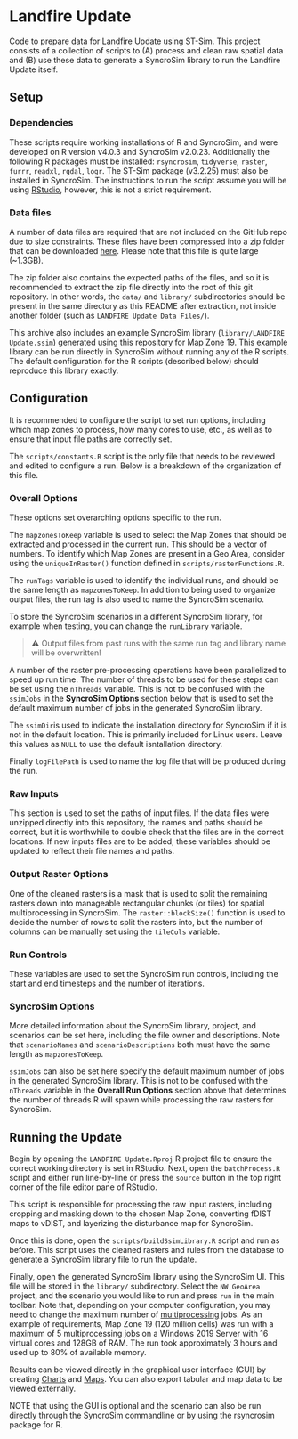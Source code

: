 # Landfire Update

Code to prepare data for Landfire Update using ST-Sim. This project consists of
a collection of scripts to (A) process and clean raw spatial data and (B) use
these data to generate a SyncroSim library to run the Landfire Update itself.

## Setup

### Dependencies

These scripts require working installations of R and SyncroSim, and were
developed on R version v4.0.3 and SyncroSim v2.0.23. Additionally the following
R packages must be installed: `rsyncrosim`, `tidyverse`, `raster`,  `furrr`,
`readxl`, `rgdal`, `logr`. The ST-Sim package (v3.2.25) must also be installed in
SyncroSim. The instructions to run the script assume you will be using [RStudio](https://rstudio.com/),
however, this is not a strict requirement.

### Data files

A number of data files are required that are not included on the GitHub repo due
to size constraints. These files have been compressed into a zip folder that can
be downloaded [here](https://s3.us-west-2.amazonaws.com/apexrms.com.public/Data/A236/LANDFIRE%20Update%20Data%20Files%20-%202020-11-24.zip).
Please note that this file is quite large (~1.3GB).

The zip folder also contains the expected paths of the files, and so it is
recommended to extract the zip file directly into the root of this git
repository. In other words, the `data/` and `library/` subdirectories should be
present in the same directory as this README after extraction, not inside
another folder (such as `LANDFIRE Update Data Files/`).

This archive also includes an example SyncroSim library (`library/LANDFIRE Update.ssim`)
generated using this repository for Map Zone 19. This example library can be
run directly in SyncroSim without running any of the R scripts. The default
configuration for the R scripts (described below) should reproduce this library
exactly.

## Configuration

It is recommended to configure the script to set run options, including which
map zones to process, how many cores to use, etc., as well as to ensure that
input file paths are correctly set.

The `scripts/constants.R` script is the only file that needs to be reviewed and
edited to configure a run. Below is a breakdown of the organization of this file.

### Overall Options

These options set overarching options specific to the run.

The `mapzonesToKeep` variable is used to select the Map Zones that should be
extracted and processed in the current run. This should be a vector of numbers.
To identify which Map Zones are present in a Geo Area, consider using the
`uniqueInRaster()` function defined in `scripts/rasterFunctions.R`.

The `runTags` variable is used to identify the individual runs, and should be
the same length as `mapzonesToKeep`. In addition to being used to organize
output files, the run tag is also used to name the SyncroSim scenario.

To store the SyncroSim scenarios in a different SyncroSim library, for example
when testing, you can change the `runLibrary` variable.

> :warning: Output files from past runs with the same run tag and library name
> will be overwritten!

A number of the raster pre-processing operations have been parallelized to speed
up run time. The number of threads to be used for these steps can be set using
the `nThreads` variable. This is not to be confused with the `ssimJobs` in the
**SyncroSim Options** section below that is used to set the default maximum
number of jobs in the generated SyncroSim library. 

The `ssimDir`is used to indicate the installation directory for SyncroSim if it
is not in the default location. This is primarily included for Linux users.
Leave this values as `NULL` to use the default isntallation directory.

Finally `logFilePath` is used to name the log file that will be produced during
the run.

### Raw Inputs

This section is used to set the paths of input files. If the data files were
unzipped directly into this repository, the names and paths should be correct,
but it is worthwhile to double check that the files are in the correct
locations. If new inputs files are to be added, these variables should be
updated to reflect their file names and paths.

### Output Raster Options

One of the cleaned rasters is a mask that is used to split the remaining rasters
down into manageable rectangular chunks (or tiles) for spatial multiprocessing
in SyncroSim. The `raster::blockSize()` function is used to decide the number
of rows to split the rasters into, but the number of columns can be manually set
using the `tileCols` variable. 

### Run Controls

These variables are used to set the SyncroSim run controls, including the start
and end timesteps and the number of iterations.

### SyncroSim Options

More detailed information about the SyncroSim library, project, and scenarios
can be set here, including the file owner and descriptions. Note that
`scenarioNames` and `scenarioDescriptions` both must have the same length as
`mapzonesToKeep`.

`ssimJobs` can also be set here specify the default maximum number of jobs in
the generated SyncroSim library. This is not to be confused with the `nThreads`
variable in the **Overall Run Options** section above that determines the
number of threads R will spawn while processing the raw rasters for SyncroSim.

## Running the Update

Begin by opening the `LANDFIRE Update.Rproj` R project file to ensure the
correct working directory is set in RStudio. Next, open the
`batchProcess.R` script and either run line-by-line or press the
`source` button in the top right corner of the file editor pane of RStudio.

This script is responsible for processing the raw input rasters, including
cropping and masking down to the chosen Map Zone, converting fDIST maps to
vDIST, and layerizing the disturbance map for SyncroSim.

Once this is done, open the `scripts/buildSsimLibrary.R` script and run as
before. This script uses the cleaned rasters and rules from the database to
generate a SyncroSim library file to run the update.

Finally, open the generated SyncroSim library using the SyncroSim UI. 
This file will be stored in the `library/` subdirectory. Select the 
`NW GeoArea` project, and the scenario you would like to run and press 
`run` in the main toolbar. Note that, depending on your computer configuration,
you may need to change the maximum number of [multiprocessing](http://docs.syncrosim.com/how_to_guides/modelrun_multiproc.html) jobs.
As an example of requirements, Map Zone 19 (120 million cells) was run 
with a maximum of 5 multiprocessing jobs on a Windows 2019 Server with 
16 virtual cores and 128GB of RAM.  The run took approximately 3 hours 
and used up to 80% of available memory.

Results can be viewed directly in the graphical user interface (GUI) by 
creating [Charts](http://docs.syncrosim.com/how_to_guides/results_chart_window.html)
and [Maps](http://docs.syncrosim.com/how_to_guides/results_map_window.html). 
You can also export tabular and map data to be viewed externally.

NOTE that using the GUI is optional and the scenario can also be run directly 
through the SyncroSim commandline or by using the rsyncrosim package for R.
